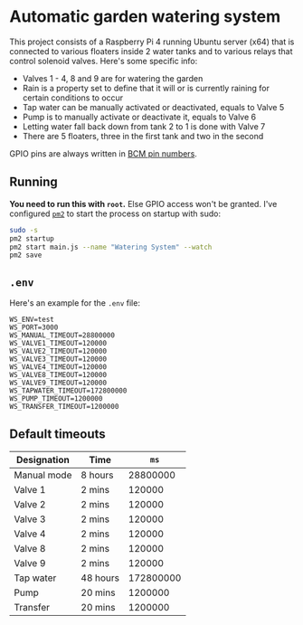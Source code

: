 # Automatic garden watering system
This project consists of a Raspberry Pi 4 running Ubuntu server (x64) that is connected to various floaters inside 2 water tanks and to various relays that control solenoid valves. Here's some specific info:
- Valves 1 - 4, 8 and 9 are for watering the garden
- Rain is a property set to define that it will or is currently raining for certain conditions to occur
- Tap water can be manually activated or deactivated, equals to Valve 5
- Pump is to manually activate or deactivate it, equals to Valve 6
- Letting water fall back down from tank 2 to 1 is done with Valve 7
- There are 5 floaters, three in the first tank and two in the second

GPIO pins are always written in [BCM pin numbers](https://www.raspberrypi.org/documentation/usage/gpio/images/GPIO-Pinout-Diagram-2.png).

## Running
**You need to run this with `root`.** Else GPIO access won't be granted. I've configured [`pm2`](https://pm2.keymetrics.io/) to start the process on startup with sudo:
```sh
sudo -s
pm2 startup
pm2 start main.js --name "Watering System" --watch
pm2 save
```

## `.env`
Here's an example for the `.env` file:
```
WS_ENV=test
WS_PORT=3000
WS_MANUAL_TIMEOUT=28800000
WS_VALVE1_TIMEOUT=120000
WS_VALVE2_TIMEOUT=120000
WS_VALVE3_TIMEOUT=120000
WS_VALVE4_TIMEOUT=120000
WS_VALVE8_TIMEOUT=120000
WS_VALVE9_TIMEOUT=120000
WS_TAPWATER_TIMEOUT=172800000
WS_PUMP_TIMEOUT=1200000
WS_TRANSFER_TIMEOUT=1200000
```

## Default timeouts
| Designation | Time     | `ms`      |
| ----------- | -------- | --------- |
| Manual mode | 8 hours  | 28800000  |
| Valve 1     | 2 mins   | 120000    |
| Valve 2     | 2 mins   | 120000    |
| Valve 3     | 2 mins   | 120000    |
| Valve 4     | 2 mins   | 120000    |
| Valve 8     | 2 mins   | 120000    |
| Valve 9     | 2 mins   | 120000    |
| Tap water   | 48 hours | 172800000 |
| Pump        | 20 mins  | 1200000   |
| Transfer    | 20 mins  | 1200000   |
